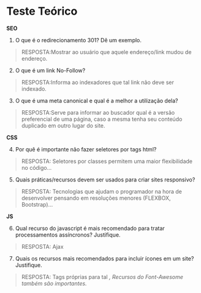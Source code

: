 # Teste Teórico

**SEO**

1. O que é o redirecionamento 301? Dê um exemplo.

> RESPOSTA:Mostrar ao usuário que aquele endereço/link mudou de endereço.

2. O que é um link No-Follow?

> RESPOSTA:Informa ao indexadores que tal link não deve ser indexado.

3. O que é uma meta canonical e qual é a melhor a utilização dela?

> RESPOSTA:Serve para informar ao buscador qual é a versão preferencial de uma página, caso a mesma tenha seu conteúdo duplicado em outro lugar do site.


**CSS**

4. Por quê é importante não fazer seletores por tags html?

> RESPOSTA: Seletores por classes permitem uma maior flexibilidade no código...

5. Quais práticas/recursos devem ser usados para criar sites responsivo?

> RESPOSTA: Tecnologias que ajudam o programador na hora de desenvolver pensando em resoluções menores (FLEXBOX, Bootstrap)...


**JS**

6. Qual recurso do javascript é mais recomendado para tratar processamentos assíncronos? Justifique.

> RESPOSTA: Ajax 

7. Quais os recursos mais recomendados para incluir ícones em um site? Justifique.

> RESPOSTA: Tags próprias para tal <i>, Recursos do Font-Awesome também são importantes. 
